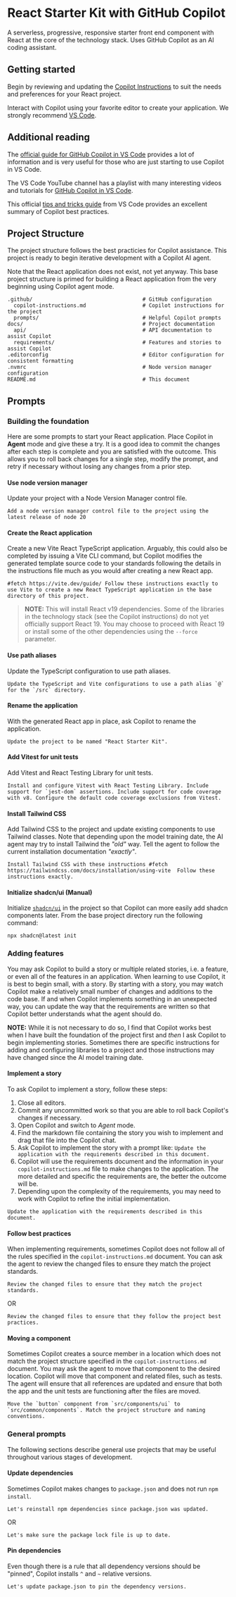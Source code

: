 # React Starter Kit with GitHub Copilot

A serverless, progressive, responsive starter front end component with React at the core of the technology stack. Uses GitHub Copilot as an AI coding assistant.

## Getting started

Begin by reviewing and updating the [Copilot Instructions](.github/copilot-instructions.md) to suit the needs and preferences for your React project.

Interact with Copilot using your favorite editor to create your application. We strongly recommend [VS Code][vscode].

## Additional reading

The [official guide for GitHub Copilot in VS Code][vscode-copilot-docs] provides a lot of information and is very useful for those who are just starting to use Copilot in VS Code.

The VS Code YouTube channel has a playlist with many interesting videos and tutorials for [GitHub Copilot in VS Code](https://youtube.com/playlist?list=PLj6YeMhvp2S7rQaCLRrMnzRdkNdKnMVwg&si=KIRHyFKYyMcUssQ3).

This official [tips and tricks guide](https://code.visualstudio.com/docs/copilot/copilot-tips-and-tricks) from VS Code provides an excellent summary of Copilot best practices.

## Project Structure

The project structure follows the best practicies for Copilot assistance. This project is ready to begin iterative development with a Copilot AI agent.

Note that the React application does not exist, not yet anyway. This base project structure is primed for building a React application from the very beginning using Copilot agent mode.

```
.github/                                   # GitHub configuration
  copilot-instructions.md                  # Copilot instructions for the project
  prompts/                                 # Helpful Copilot prompts
docs/                                      # Project documentation
  api/                                     # API documentation to assist Copilot
  requirements/                            # Features and stories to assist Copilot
.editorconfig                              # Editor configuration for consistent formatting
.nvmrc                                     # Node version manager configuration
README.md                                  # This document
```

## Prompts

### Building the foundation

Here are some prompts to start your React application. Place Copilot in **Agent** mode and give these a try. It is a good idea to commit the changes after each step is complete and you are satisfied with the outcome. This allows you to roll back changes for a single step, modify the prompt, and retry if necessary without losing any changes from a prior step.

#### Use node version manager

Update your project with a Node Version Manager control file.

```
Add a node version manager control file to the project using the latest release of node 20
```

#### Create the React application

Create a new Vite React TypeScript application. Arguably, this could also be completed by issuing a Vite CLI command, but Copilot modifies the generated template source code to your standards following the details in the instructions file much as you would after creating a new React app.

```
#fetch https://vite.dev/guide/ Follow these instructions exactly to use Vite to create a new React TypeScript application in the base directory of this project.
```

> **NOTE:** This will install React v19 dependencies. Some of the libraries in the technology stack (see the Copilot instructions) do not yet officially support React 19. You may choose to proceed with React 19 or install some of the other dependencies using the `--force` parameter.

#### Use path aliases

Update the TypeScript configuration to use path aliases.

```
Update the TypeScript and Vite configurations to use a path alias `@` for the `/src` directory.
```

#### Rename the application

With the generated React app in place, ask Copilot to rename the application.

```
Update the project to be named "React Starter Kit".
```

#### Add Vitest for unit tests

Add Vitest and React Testing Library for unit tests.

```
Install and configure Vitest with React Testing Library. Include support for `jest-dom` assertions. Include support for code coverage with v8. Configure the default code coverage exclusions from Vitest.
```

#### Install Tailwind CSS

Add Tailwind CSS to the project and update existing components to use Tailwind classes. Note that depending upon the model training date, the AI agent may try to install Tailwind the _"old"_ way. Tell the agent to follow the current installation documentation _"exactly"_.

```
Install Tailwind CSS with these instructions #fetch https://tailwindcss.com/docs/installation/using-vite  Follow these instructions exactly.
```

#### Initialize shadcn/ui (Manual)

Initialize [`shadcn/ui`](https://ui.shadcn.com/docs/installation/vite) in the project so that Copilot can more easily add shadcn components later. From the base project directory run the following command:

```
npx shadcn@latest init
```

### Adding features

You may ask Copilot to build a story or multiple related stories, i.e. a feature, or even all of the features in an application. When learning to use Copilot, it is best to begin small, with a story. By starting with a story, you may watch Copilot make a relatively small number of changes and additions to the code base. If and when Copilot implements something in an unexpected way, you can update the way that the requirements are written so that Copilot better understands what the agent should do.

**NOTE:** While it is not necessary to do so, I find that Copilot works best when I have built the foundation of the project first and _then_ I ask Copilot to begin implementing stories. Sometimes there are specific instructions for adding and configuring libraries to a project and those instructions may have changed since the AI model training date.

#### Implement a story

To ask Copilot to implement a story, follow these steps:

1. Close all editors.
2. Commit any uncommitted work so that you are able to roll back Copilot's changes if necessary.
3. Open Copilot and switch to _Agent_ mode.
4. Find the markdown file containing the story you wish to implement and drag that file into the Copilot chat.
5. Ask Copilot to implement the story with a prompt like: `Update the application with the requirements described in this document.`
6. Copilot will use the requirements document and the information in your `copilot-instructions.md` file to make changes to the application. The more detailed and specific the requirements are, the better the outcome will be.
7. Depending upon the complexity of the requirements, you may need to work with Copilot to refine the initial implementation.

```
Update the application with the requirements described in this document.
```

#### Follow best practices

When implementing requirements, sometimes Copilot does not follow all of the rules specified in the `copilot-instructions.md` document. You can ask the agent to review the changed files to ensure they match the project standards.

```
Review the changed files to ensure that they match the project standards.
```

OR

```
Review the changed files to ensure that they follow the project best practices.
```

#### Moving a component

Sometimes Copilot creates a source member in a location which does not match the project structure specified in the `copilot-instructions.md` document. You may ask the agent to move that component to the desired location. Copilot will move that component and related files, such as tests. The agent will ensure that all references are updated and ensure that both the app and the unit tests are functioning after the files are moved.

```
Move the `button` component from `src/components/ui` to `src/common/components`. Match the project structure and naming conventions.
```

### General prompts

The following sections describe general use projects that may be useful throughout various stages of development.

#### Update dependencies

Sometimes Copilot makes changes to `package.json` and does not run `npm install`.

```
Let's reinstall npm dependencies since package.json was updated.
```

OR

```
Let's make sure the package lock file is up to date.
```

#### Pin dependencies

Even though there is a rule that all dependency versions should be "pinned", Copilot installs `^` and `~` relative versions.

```
Let's update package.json to pin the dependency versions.
```

[vscode]: https://code.visualstudio.com/ "Visual Studio Code"
[vscode-copilot-docs]: https://code.visualstudio.com/docs/copilot/overview "GitHub Copilot in VS Code"
